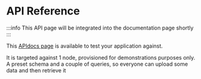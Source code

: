 # API Reference

:::info
This API page will be integrated into the documentation page shortly
:::

This [APIdocs page](https://nildb-node-a50d.sandbox.app-cluster.sandbox.nilogy.xyz/api/v1/openapi/docs/) is available to test your application against.

It is targeted against 1 node, provisioned for demonstrations purposes only. A preset schema and a couple of queries, so everyone can upload some data and then retrieve it
